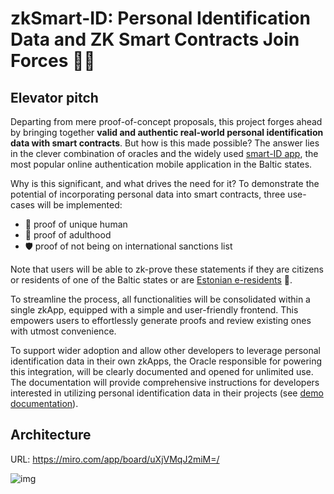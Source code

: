 # zkSmart-ID: Personal Identification Data and ZK Smart Contracts Join Forces 🤜🤛

## Elevator pitch

Departing from mere proof-of-concept proposals, this project forges ahead by bringing together **valid and authentic real-world personal identification data with smart contracts**. But how is this made possible? The answer lies in the clever combination of oracles and the widely used [smart-ID app](https://www.smart-id.com), the most popular online authentication mobile application in the Baltic states.

Why is this significant, and what drives the need for it? To demonstrate the potential of incorporating personal data into smart contracts, three use-cases will be implemented:

- 🧠 proof of unique human
- 🧑 proof of adulthood
- 🛡 ️proof of not being on international sanctions list

Note that users will be able to zk-prove these statements if they are citizens or residents of one of the Baltic states or are [Estonian e-residents](https://www.e-resident.gov.ee/) 🪪.

To streamline the process, all functionalities will be consolidated within a single zkApp, equipped with a simple and user-friendly frontend. This empowers users to effortlessly generate proofs and review existing ones with utmost convenience.

To support wider adoption and allow other developers to leverage personal identification data in their own zkApps, the Oracle responsible for powering this integration, will be clearly documented and opened for unlimited use. The documentation will provide comprehensive instructions for developers interested in utilizing personal identification data in their projects (see [demo documentation](https://smart-id-oracle-2qz4wkdima-uc.a.run.app/api-docs/)).

## Architecture

URL: https://miro.com/app/board/uXjVMqJ2miM=/

![img](https://i.imgur.com/aujSKMt.png)

